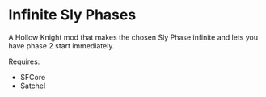 ﻿# Infinite Sly Phases

A Hollow Knight mod that makes the chosen Sly Phase infinite and lets you have phase 2 start immediately.

Requires:
* SFCore
* Satchel
